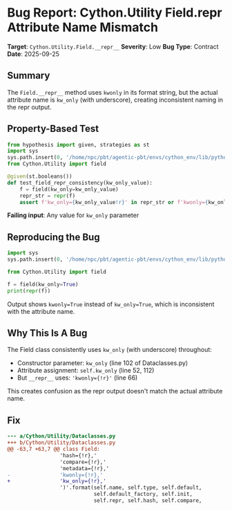 # Bug Report: Cython.Utility Field.__repr__ Attribute Name Mismatch

**Target**: `Cython.Utility.Field.__repr__`
**Severity**: Low
**Bug Type**: Contract
**Date**: 2025-09-25

## Summary

The `Field.__repr__` method uses `kwonly` in its format string, but the actual attribute name is `kw_only` (with underscore), creating inconsistent naming in the repr output.

## Property-Based Test

```python
from hypothesis import given, strategies as st
import sys
sys.path.insert(0, '/home/npc/pbt/agentic-pbt/envs/cython_env/lib/python3.13/site-packages')
from Cython.Utility import field

@given(st.booleans())
def test_field_repr_consistency(kw_only_value):
    f = field(kw_only=kw_only_value)
    repr_str = repr(f)
    assert f'kw_only={kw_only_value!r}' in repr_str or f'kwonly={kw_only_value!r}' in repr_str
```

**Failing input**: Any value for `kw_only` parameter

## Reproducing the Bug

```python
import sys
sys.path.insert(0, '/home/npc/pbt/agentic-pbt/envs/cython_env/lib/python3.13/site-packages')

from Cython.Utility import field

f = field(kw_only=True)
print(repr(f))
```

Output shows `kwonly=True` instead of `kw_only=True`, which is inconsistent with the attribute name.

## Why This Is A Bug

The Field class consistently uses `kw_only` (with underscore) throughout:
- Constructor parameter: `kw_only` (line 102 of Dataclasses.py)
- Attribute assignment: `self.kw_only` (line 52, 112)
- But `__repr__` uses: `'kwonly={!r}'` (line 66)

This creates confusion as the repr output doesn't match the actual attribute name.

## Fix

```diff
--- a/Cython/Utility/Dataclasses.py
+++ b/Cython/Utility/Dataclasses.py
@@ -63,7 +63,7 @@ class Field:
                 'hash={!r},'
                 'compare={!r},'
                 'metadata={!r},'
-                'kwonly={!r},'
+                'kw_only={!r},'
                 ')'.format(self.name, self.type, self.default,
                            self.default_factory, self.init,
                            self.repr, self.hash, self.compare,
```